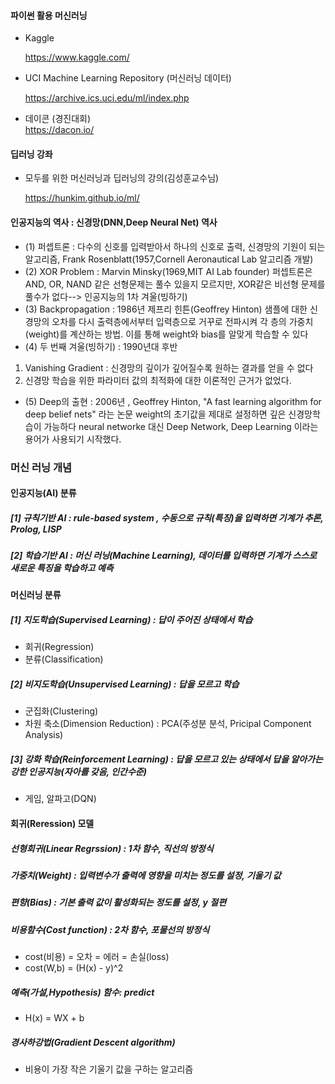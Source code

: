 #### 파이썬 활용 머신러닝


- Kaggle

    https://www.kaggle.com/


- UCI Machine Learning Repository (머신러닝 데이터)
    
    https://archive.ics.uci.edu/ml/index.php
    
    
- 데이콘 (경진대회)   
    https://dacon.io/
    
    
#### 딥러닝 강좌  

- 모두를 위한 머신러닝과 딥러닝의 강의(김성훈교수님)

    https://hunkim.github.io/ml/

#### 
#### 인공지능의 역사 : 신경망(DNN,Deep Neural Net) 역사
* (1) 퍼셉트론 : 다수의 신호를 입력받아서 하나의 신호로 출력, 신경망의 기원이 되는 알고리즘,
Frank Rosenblatt(1957,Cornell Aeronautical Lab 알고리즘 개발)
* (2) XOR Problem : Marvin Minsky(1969,MIT AI Lab founder)
퍼셉트론은 AND, OR, NAND 같은 선형문제는 풀수 있을지 모르지만, XOR같은 비선형 문제를 풀수가 없다--> 인공지능의 1차 겨울(빙하기)
* (3) Backpropagation : 1986년 제프리 힌튼(Geoffrey Hinton)
샘플에 대한 신경망의 오차를 다시 출력층에서부터 입력층으로 거꾸로 전파시켜 각 층의 가중치(weight)를 계산하는 방법. 이를 통해 weight와 bias를 알맞게 학습할 수 있다
* (4) 두 번째 겨울(빙하기) : 1990년대 후반
1. Vanishing Gradient : 신경망의 깊이가 깊어질수록 원하는 결과를 얻을 수 없다
2. 신경망 학습을 위한 파라미터 값의 최적화에 대한 이론적인 근거가 없었다.
* (5) Deep의 출현 : 2006년 , Geoffrey Hinton, "A fast learning algorithm for deep belief nets" 라는 논문
weight의 초기값을 제대로 설정하면 깊은 신경망학습이 가능하다 neural networke 대신 Deep Network, Deep Learning 이라는 용어가 사용되기 시작했다.



####
### 머신 러닝 개념
#### 인공지능(AI) 분류
##### [1] 규칙기반 AI : rule-based system , 수동으로 규칙(특징)을 입력하면 기계가 추론, Prolog, LISP
##### [2] 학습기반 AI : 머신 러닝(Machine Learning), 데이터를 입력하면 기계가 스스로 새로운 특징을 학습하고 예측

#### 머신러닝 분류
##### [1] 지도학습(Supervised Learning) : 답이 주어진 상태에서 학습
- 회귀(Regression)
- 분류(Classification)
##### [2] 비지도학습(Unsupervised Learning) : 답을 모르고 학습
- 군집화(Clustering)
- 차원 축소(Dimension Reduction) : PCA(주성분 분석, Pricipal Component Analysis)
##### [3] 강화 학습(Reinforcement Learning) : 답을 모르고 있는 상태에서 답을 알아가는 강한 인공지능(자아를 갖음, 인간수준)
- 게임, 알파고(DQN)

#### 회귀(Reression) 모델
##### 선형회귀(Linear Regrssion) : 1차 함수, 직선의 방정식
##### 가중치(Weight) : 입력변수가 출력에 영향을 미치는 정도를 설정, 기울기 값
##### 편향(Bias) : 기본 출력 값이 활성화되는 정도를 설정, y 절편
##### 비용함수(Cost function) : 2차 함수, 포물선의 방정식
- cost(비용) = 오차 = 에러 = 손실(loss)
- cost(W,b) = (H(x) - y)^2
##### 예측(가설,Hypothesis) 함수: predict
- H(x) = WX + b
##### 경사하강법(Gradient Descent algorithm)
- 비용이 가장 작은 기울기 값을 구하는 알고리즘

